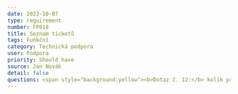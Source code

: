 ```yaml
---
date: 2023-10-07
type: requirement
number: FP018
title: Seznam ticketů
tags: Funkční
category: Technická podpora
user: Podpora
priority: Should have
source: Jan Novák
detail: false
questions: <span style="background:yellow"><b>Dotaz č. 12:</b> kolik předpokládáte, že bude na technické podpoře pracovníků?</span> <span style="background:yellow"><b>Dotaz č. 13:</b>jakým způsobem chcete přijímat dotazy? Pouze textově přes mobilní aplikaci nebo i telefonicky?</span> 
---
```


